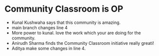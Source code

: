# Community Classroom is OP

- Kunal Kushwaha says that this community is amazing.
- main branch changes line 4
- More power to kunal. love the work which your are doing for the community.
- Anirudh Sharma finds the Community Classroom initiative really greati!
- Aditya make some changes in line 4.
